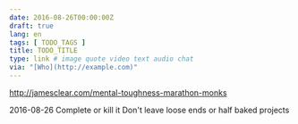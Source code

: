 ```yaml
---
date: 2016-08-26T00:00:00Z
draft: true
lang: en
tags: [ TODO_TAGS ]
title: TODO_TITLE
type: link # image quote video text audio chat
via: "[Who](http://example.com)"
---
```


<http://jamesclear.com/mental-toughness-marathon-monks>

2016-08-26
Complete or kill it
Don't leave loose ends or half baked projects

